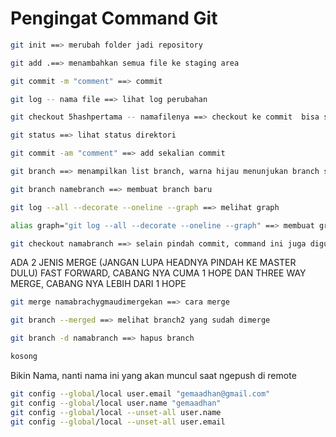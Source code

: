 # Pengingat Command Git

```bash
git init ==> merubah folder jadi repository
```
```bash
git add .==> menambahkan semua file ke staging area
```
```bash
git commit -m "comment" ==> commit
```
```bash
git log -- nama file ==> lihat log perubahan
```
```bash
git checkout 5hashpertama -- namafilenya ==> checkout ke commit  bisa spesifik file yang dihapus/dirubah

```
```bash
git status ==> lihat status direktori
```
```bash
git commit -am "comment" ==> add sekalian commit
```
```bash
git branch ==> menampilkan list branch, warna hijau menunjukan branch sedang aktif
```
```bash
git branch namebranch ==> membuat branch baru
```
```bash
git log --all --decorate --oneline --graph ==> melihat graph
```
```bash
alias graph="git log --all --decorate --oneline --graph" ==> membuat graph command tidak kepanjangan
```
```bash
git checkout namabranch ==> selain pindah commit, command ini juga digunakan untuk pindah branch
```
ADA 2 JENIS MERGE (JANGAN LUPA HEADNYA PINDAH KE MASTER DULU)
FAST FORWARD, CABANG NYA CUMA 1 HOPE
DAN THREE WAY MERGE, CABANG NYA LEBIH DARI 1 HOPE
```bash
git merge namabrachygmaudimergekan ==> cara merge
```
```bash
git branch --merged ==> melihat branch2 yang sudah dimerge
```
```bash
git branch -d namabranch ==> hapus branch
```


```bash
kosong
```
Bikin Nama, nanti nama ini yang akan muncul saat ngepush di remote
```bash
git config --global/local user.email "gemaadhan@gmail.com"
git config --global/local user.name "gemaadhan"
git config --global/local --unset-all user.name
git config --global/local --unset-all user.email

```
